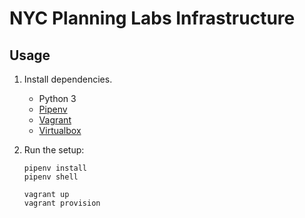 # NYC Planning Labs Infrastructure

## Usage

1. Install dependencies.
    * Python 3
    * [Pipenv](https://docs.pipenv.org)
    * [Vagrant](https://www.vagrantup.com/)
    * [Virtualbox](https://www.virtualbox.org/)
1. Run the setup:

    ```shell
    pipenv install
    pipenv shell

    vagrant up
    vagrant provision
    ```
